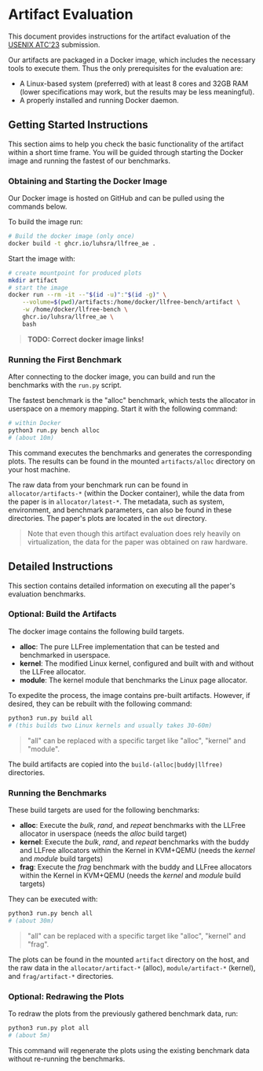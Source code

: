 # Artifact Evaluation

This document provides instructions for the artifact evaluation of the [USENIX ATC'23](https://www.usenix.org/conference/atc23/call-for-artifacts) submission.

Our artifacts are packaged in a Docker image, which includes the necessary tools to execute them.
Thus the only prerequisites for the evaluation are:

- A Linux-based system (preferred) with at least 8 cores and 32GB RAM (lower specifications may work, but the results may be less meaningful).
- A properly installed and running Docker daemon.


## Getting Started Instructions

This section aims to help you check the basic functionality of the artifact within a short time frame.
You will be guided through starting the Docker image and running the fastest of our benchmarks.

### Obtaining and Starting the Docker Image

Our Docker image is hosted on GitHub and can be pulled using the commands below.

To build the image run:

```sh
# Build the docker image (only once)
docker build -t ghcr.io/luhsra/llfree_ae .
```

Start the image with:

```sh
# create mountpoint for produced plots
mkdir artifact
# start the image
docker run --rm -it --"$(id -u)":"$(id -g)" \
    --volume=$(pwd)/artifacts:/home/docker/llfree-bench/artifact \
    -w /home/docker/llfree-bench \
    ghcr.io/luhsra/llfree_ae \
    bash
```

> **TODO: Correct docker image links!**

### Running the First Benchmark

After connecting to the docker image, you can build and run the benchmarks with the `run.py` script.

The fastest benchmark is the "alloc" benchmark, which tests the allocator in userspace on a memory mapping.
Start it with the following command:

```sh
# within Docker
python3 run.py bench alloc
# (about 10m)
```

This command executes the benchmarks and generates the corresponding plots.
The results can be found in the mounted `artifacts/alloc` directory on your host machine.

The raw data from your benchmark run can be found in `allocator/artifacts-*` (within the Docker container), while the data from the paper is in `allocator/latest-*`.
The metadata, such as system, environment, and benchmark parameters, can also be found in these directories.
The paper's plots are located in the `out` directory.

> Note that even though this artifact evaluation does rely heavily on virtualization, the data for the paper was obtained on raw hardware.


## Detailed Instructions

This section contains detailed information on executing all the paper's evaluation benchmarks.

### Optional: Build the Artifacts

The docker image contains the following build targets.

- **alloc**: The pure LLFree implementation that can be tested and benchmarked in userspace.
- **kernel**: The modified Linux kernel, configured and built with and without the LLFree allocator.
- **module**: The kernel module that benchmarks the Linux page allocator.

To expedite the process, the image contains pre-built artifacts.
However, if desired, they can be rebuilt with the following command:

```sh
python3 run.py build all
# (this builds two Linux kernels and usually takes 30-60m)
```

> "all" can be replaced with a specific target like "alloc", "kernel" and "module".

The build artifacts are copied into the `build-(alloc|buddy|llfree)` directories.


### Running the Benchmarks

These build targets are used for the following benchmarks:

- **alloc**: Execute the *bulk*, *rand*, and *repeat* benchmarks with the LLFree allocator in userspace (needs the *alloc* build target)
- **kernel**: Execute the *bulk*, *rand*, and *repeat* benchmarks with the buddy and LLFree allocators within the Kernel in KVM+QEMU (needs the *kernel* and *module* build targets)
- **frag**: Execute the *frag* benchmark with the buddy and LLFree allocators within the Kernel in KVM+QEMU (needs the *kernel* and *module* build targets)

They can be executed with:

```sh
python3 run.py bench all
# (about 30m)
```

> "all" can be replaced with a specific target like "alloc", "kernel" and "frag".

The plots can be found in the mounted `artifact` directory on the host, and the raw data in the `allocator/artifact-*` (alloc), `module/artifact-*` (kernel), and `frag/artifact-*` directories.


### Optional: Redrawing the Plots

To redraw the plots from the previously gathered benchmark data, run:

```sh
python3 run.py plot all
# (about 5m)
```

This command will regenerate the plots using the existing benchmark data without re-running the benchmarks.
